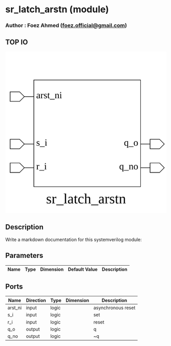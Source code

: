 # sr_latch_arstn (module)

### Author : Foez Ahmed (foez.official@gmail.com)

## TOP IO
<img src="./sr_latch_arstn_top.svg">

## Description

Write a markdown documentation for this systemverilog module:

## Parameters
|Name|Type|Dimension|Default Value|Description|
|-|-|-|-|-|

## Ports
|Name|Direction|Type|Dimension|Description|
|-|-|-|-|-|
|arst_ni|input|logic||asynchronous reset|
|s_i|input|logic||set|
|r_i|input|logic||reset|
|q_o|output|logic||q|
|q_no|output|logic||~q|
